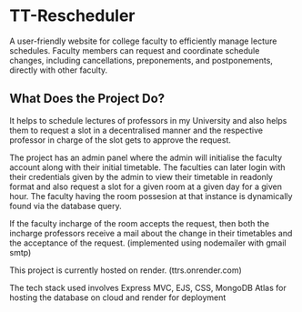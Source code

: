 # TT-Rescheduler
A user-friendly website for college faculty to efficiently manage lecture schedules. Faculty members can request and coordinate schedule changes, including cancellations, preponements, and postponements, directly with other faculty. 

## What Does the Project Do?
It helps to schedule lectures of professors in my University and also helps them to request a slot 
in a decentralised manner and the respective professor in charge of the slot gets to approve the request. 

The project has an admin panel where the admin will initialise the faculty account along with their initial timetable.
The faculties can later login with their credentials given by the admin to view their timetable in readonly format and also request a slot for a given room at a given day for a given hour.
The faculty having the room possesion at that instance is dynamically found via the database query.

If the faculty incharge of the room accepts the request, 
then both the incharge professors receive a mail about the change in their timetables and the acceptance of the request.
(implemented using nodemailer with gmail smtp)

This project is currently hosted on render. (ttrs.onrender.com)

The tech stack used involves Express MVC, EJS, CSS, MongoDB Atlas for hosting the database on cloud and render for deployment
